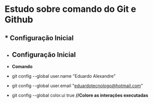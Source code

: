 # Estudo sobre comando do Git e Github

## \* Configuração Inicial

- ## **Configuração Inicial**
- **Comando**

- git config --global user.name "Eduardo Alexandre"
- git config --global user.email "eduardotecnologo@hotmail.com"
- git config --global color.ui true **//Colore as interações executadas**
